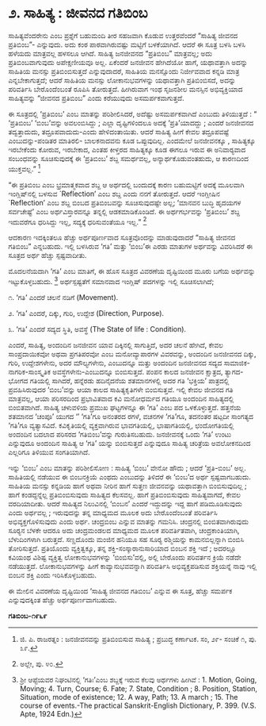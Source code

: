 # **೨. ಸಾಹಿತ್ಯ : ಜೀವನದ ಗತಿಬಿಂಬ**

ಸಾಹಿತ್ಯವೆಂದರೇನು ಎಂಬ ಪ್ರಶ್ನೆಗೆ ಬಹುಮಂದಿ ತೀರ ಸಹಜವಾಗಿ ಕೊಡುವ ಉತ್ತರವೆಂದರೆ “ಸಾಹಿತ್ಯ ಜೀವನದ ಪ್ರತಿಬಿಂಬ”- ಎನ್ನುವುದು. ಅದು ಕಂಠ ಪಾಠವಾಗಿರುವಷ್ಟು ಮಟ್ಟಿಗೆ ಬಳಕೆಯಾಗಿದೆ. ಆದರೆ ಈ ಸೂತ್ರ ಬಳಸಿ ಬಳಸಿ ಹಳೆಯದು ಮಾತ್ರವಲ್ಲ ಹಳಸಲೂ ಆಗಿದೆ. ಸಾಹಿತ್ಯ ಜನಜೀವನದ “ಪ್ರತಿಬಿಂಬ” ಮಾತ್ರವಲ್ಲ; ಅದು ಪ್ರತಿಬಿಂಬವಾಗುವುದು ಅಪೇಕ್ಷಣೀಯವೂ ಅಲ್ಲ. ಏಕೆಂದರೆ ಜನಜೀವನ ಹೇಗಿದೆಯೋ ಹಾಗೆ, ಯಥಾವತ್ತಾಗಿ ಅದನ್ನು ಸಾಹಿತಿಯ ಮನಸ್ಸು ಪ್ರತಿಬಿಂಬಿಸುತ್ತದೆ ಎನ್ನುವುದಾದರೆ, ಸಾಹಿತಿಯ ಮನಸ್ಸೊಂದು ನಿರ್ಜೀವವಾದ ಕನ್ನಡಿ ಮಾತ್ರ ಎನ್ನಬೇಕಾಗುತ್ತದೆ; ಆದರೆ ಸಾಹಿತಿಯ ಮನಸ್ಸು ಲೋಕಾನುಭವಗಳನ್ನು ಯಥಾವತ್ತಾಗಿ ಪ್ರತಿಬಿಂಬಿಸದೆ, ಅದನ್ನು ಪರಿವರ್ತಿಸಿ ಬೇರೊಂದೆಂಬಂತೆ ರೂಪಿಸಿ ತೋರುತ್ತದೆ. ಹೀಗಿರುವಾಗ ಇಂಥ ಸೃಜನಶೀಲ ಮನಸ್ಸಿನ ಅಭಿವ್ಯಕ್ತಿಯಾದ ಸಾಹಿತ್ಯವನ್ನು “ಜೀವನದ ಪ್ರತಿಬಿಂಬ” ಎಂದು ಕರೆಯುವುದು ಅಸಮರ್ಪಕವಾಗುತ್ತದೆ.

ಈ ಸೂತ್ರದಲ್ಲಿ ‘ಪ್ರತಿಬಿಂಬ’ ಎಂಬ ಮಾತನ್ನು ಪರಿಶೀಲಿಸಿದರೆ, ಅದೆಷ್ಟು ಅಸಮರ್ಪಕವಾಗಿದೆ ಎಂಬುದು ತಿಳಿಯುತ್ತದೆ : “ ‘ಪ್ರತಿಬಿಂಬ’ ‘ಬಿಂಬ’ವನ್ನು ಅವಲಂಬಿಸಿದ್ದು ; ಎಲ್ಲಾ ದೃಷ್ಟಿಗಳಿಂದಲೂ ಅದಕ್ಕೆ ‘ಪ್ರತಿ’ಯಾದದ್ದು ; ಎಂದರೆ ಜನಜೀವನದ ತದ್ವತ್ತಾದುದು, ತದ್ರೂಪವಾದುದು-ಎಂದು ಹೇಳಿದಂತಾಯಿತು. ಆದರೆ ಸಾಹಿತ್ಯ ಹೀಗೆ ಕೇವಲ ತದ್ರೂಪವಷ್ಟೆ ಎಂಬುದನ್ನು-ಪಂಡಿತರ ಮಾತಿರಲಿ- ಬಾಲಕನಾದವನು ಕೂಡ ಒಪ್ಪುವುದಿಲ್ಲ. ಎಂದಮೇಲೆ ಜನಜೀವನಕ್ಕೂ , ಸಾಹಿತ್ಯಕ್ಕೂ ಇರಬೇಕೆಂದು ಕೋರುವ, ಇರಬೇಕಾದ, ಎಂತಹ ಕೀಳ್ತರದ ಸಾಹಿತ್ಯಕ್ಕೂ ಕೂಡ ಈಗಲೂ ಇರುವ ಈ ಅನಿವಾರ‍್ಯವಾದ ಸಂಬಂಧವನ್ನು ಸೂಚಿಸುವುದಕ್ಕೆ ಈ ‘ಪ್ರತಿಬಿಂಬ’ ಶಬ್ದ ಸಮರ್ಥವಲ್ಲ, ಅನ್ಯಾರ್ಥಕೊಡುವಂತಹುದು, ಆ ಕಾರಣದಿಂದ ಯುಕ್ತವಲ್ಲ.” [^1]

“ಈ ಪ್ರತಿಬಿಂಬ ಎಂಬ ಭ್ರಮಾತ್ಮಕವಾದ ಶಬ್ದ ಆ ಅರ್ಥದಲ್ಲಿ ಬಂದುದಕ್ಕೆ ಕಾರಣ ಬಹುಮಟ್ಟಿಗೆ ಅದಕ್ಕೆ ಮೂಲವಾಗಿ ಇಂಗ್ಲಿಷ್‌ನಲ್ಲಿ ಬಳಸುವ \`Reflection’ ಎಂಬ ಶಬ್ದ ಎಂದು ನನಗೆ ತೋರುತ್ತದೆ. ಆದರೆ ಇಂಗ್ಲೀಷಿನ \`Reflection’ ಎಂಬ ಶಬ್ದ ಬಿಂಬದ ಪ್ರತಿಬಿಂಬವನ್ನು ಸೂಚಿಸುವುದಷ್ಟೇ ಅಲ್ಲ; ‘ಮಾನವನ ಬುದ್ಧಿ ಹೃದಯಗಳ ಸರ್ವಚೇಷ್ಟೆ’ ಎಂಬ ಅರ್ಥವಿಸ್ತಾರವನ್ನೂ ತನ್ನಲ್ಲಿ ಆಡಕಮಾಡಿಕೊಂಡಿದೆ. ಈ ಅರ್ಥಗರ್ಭವನ್ನು ‘ಪ್ರತಿಬಿಂಬ’ ಶಬ್ದ ಇದುವರೆಗೂ ಧರಿಸಿದ್ದು ಇಲ್ಲ, ಸದ್ಯಕ್ಕೆ ಧರಿಸುವಂತೆಯೂ ಇಲ್ಲ.” [^2]

ಆದಕಾರಣ ಇದಕ್ಕಿಂತಲೂ ಹೆಚ್ಚು ಅರ್ಥಪೂರ್ಣವಾದ ಸೂತ್ರವೊಂದನ್ನು ಮಾಡುವುದಾದರೆ “ಸಾಹಿತ್ಯ ಜೀವನದ ಗತಿಬಿಂಬ” ಎನ್ನಬಹುದು. ಇಲ್ಲಿ ಬಳಸಿರುವ ‘ಗತಿ’ ಮತ್ತು ‘ಬಿಂಬ’ಈ ಎರಡು ಮಾತುಗಳ ಅರ್ಥವನ್ನು ವಿವರಿಸಿದರೆ ಈ ಸೂತ್ರದ ಅರ್ಥ ಹೆಚ್ಚು ಸ್ಪಷ್ಟವಾದೀತು.

ಮೊದಲನೆಯದಾಗಿ ‘ಗತಿ’ ಎಂಬ ಮಾತಿಗೆ, ಈ ಹೊಸ ಸೂತ್ರದ ವಿವರಣೆಯ ದೃಷ್ಟಿಯಿಂದ ಮೂರು ಬಗೆಯ ಅರ್ಥವನ್ನು ಇಟ್ಟುಕೊಳ್ಳಬಹುದು. [^3] ಅರ್ಥಸ್ಪಷ್ಟತೆಗೆ ಸಮಾನವಾದ ಇಂಗ್ಲಿಷ್ ಪದಗಳನ್ನು ಇಲ್ಲಿ ಸೂಚಿಸಲಾಗಿದೆ;

೧. ‘ಗತಿ’ ಎಂದರೆ ಚಲನೆ ನಡಿಗೆ \(Movement\).

೨. ‘ಗತಿ’ ಎಂದರೆ, ದಿಕ್ಕು, ಗುರಿ, ಉದ್ದೇಶ \(Direction, Purpose\).

೩. ‘ಗತಿ’ ಎಂದರೆ ಸದ್ಯದ ಸ್ಥಿತಿ, ಅವಸ್ಥೆ \(The State of life : Condition\).

ಎಂದರೆ, ಸಾಹಿತ್ಯ, ಅಂದಂದಿನ ಜನಜೀವನ ಯಾವ ದಿಕ್ಕಿನಲ್ಲಿ ಸಾಗುತ್ತಿದೆ, ಅದರ ಚಲನೆ ಹೇಗಿದೆ, ಕೇವಲ ಸಾಂಪ್ರದಾಯಿಕವೋ ಅಥವಾ ಪ್ರಗತಿಪರವೋ ಎಂಬ ಮನೋವ್ಯಾಪಾರಗಳ ವಿವರವನ್ನು, ಅಂದಂದಿನ ಜನಜೀವನದ ದಿಕ್ಕು, ಗುರಿ, ಉದ್ದೇಶಗಳೇನು, ಅದರ ಮೌಲ್ಯಗಳೇನು, ಎಂಬುದನ್ನೂ ಮತ್ತು ಅಂದಂದಿನ ಜನಜೀವನದ ಸದ್ಯದ ಸಾಮಾಜಿಕ-ನಾಗರಿಕ-ಸಾಂಸ್ಕೃತಿಕ ಅವಸ್ಥೆಗಳೇನು-ಎಂಬುದನ್ನೂ ಬಿಂಬಿಸುತ್ತದೆ. ಪಂಪನ ಕಾಲದ ಜನಜೀವನ ಕ್ಷಾತ್ರದ, ತ್ಯಾಗದ-ಭೋಗದ ಗತಿಯಲ್ಲಿ ಸಾಗಿದರೆ, ಹನ್ನೆರಡು ಹದಿನೈದನೆಯ ಶತಮಾನಗಳಲ್ಲಿ ಅದರ ಗತಿ ‘ಭಕ್ತಿಯ’ ಪಾತ್ರದಲ್ಲಿ ಪ್ರವಹಿಸಿರುವುದರ ‘ಬಿಂಬ’ವನ್ನು ಆಯಾ ಕಾಲದ ಸಾಹಿತ್ಯಕೃತಿಗಳೇ ಬಿಂಬಿಸುತ್ತವೆ. ಇಲ್ಲಿ ಕೇವಲ ಜೀವನದ ಗತಿ ಮಾತ್ರವಲ್ಲ, ಆಯಾ ಪರಿಸರದಿಂದ ಪ್ರಭಾವಿತವಾದ ಕವಿ ಮನೋಧರ್ಮದ ಗತಿಯೂ ಅಂದಂದಿನ ಸಾಹಿತ್ಯದಲ್ಲಿ ಬಿಂಬಿತವಾಗಿದೆ. ಸಾಹಿತ್ಯ ಚಳುವಳಿಯ ಪ್ರಮುಖ ಘಟ್ಟಗಳನ್ನೂ ಈ ‘ಗತಿ’ ಎಂಬ ಪದ ಒಳಕೊಳ್ಳುತ್ತದೆ. ಹತ್ತನೆಯ ಶತಮಾನದ ‘ಚಂಪೂ’ ಯುಗದ ‘’ ‘ಗತಿ’ಗೂ ಅನಂತರದ ರಗಳೆ, ವಚನಗಳ ‘ಗತಿ’ಗೂ, ತದನಂತರ ಷಟ್ಪದೀ ಸಾಂಗತ್ಯದ ‘ಗತಿ’ಗೂ ವ್ಯತ್ಯಾಸವಿದೆ. ಕವಿಕೃತಿಯಲ್ಲಿ ವ್ಯಕ್ತವಾಗಿರುವ ಭಾವಗತಿಯಲ್ಲಿ, ಭಾಷಾಗತಿಯಲ್ಲಿ, ಛಂದೋಗತಿಯಲ್ಲಿ ಅಂದಂದಿನ ಬದಲಾದ ಪರಿಸರದ ‘ಗತಿಬಿಂಬ’ವನ್ನು ಗುರುತಿಸಬಹುದು. ಜನಜೀವನಕ್ಕೆ ಒಂದು ‘ಗತಿ’ ಉಂಟು ಎನ್ನುವುದೂ ಅಂದಂದಿನ ಸಾಹಿತ್ಯ ಆ ‘ಗತಿ’ ಯನ್ನು ಬಿಂಬಿಸುತ್ತದೆ ಎನ್ನುವುದೂ ಸಾಹಿತ್ಯ ಚರಿತ್ರೆಯ ಅವಲೋಕನದಿಂದ ಎಲ್ಲರಿಗೂ ತಿಳಿಯುವ ಸಂಗತಿಯಾಗಿದೆ.

ಇನ್ನು ‘ಬಿಂಬ’ ಎಂಬ ಮಾತನ್ನು ಪರಿಶೀಲಿಸೋಣ : ಸಾಹಿತ್ಯ ‘ಬಿಂಬ’ ವೇನೋ ಹೌದು ; ಆದರೆ ‘ಪ್ರತಿ-ಬಿಂಬ’ ಅಲ್ಲ. ಸಾಹಿತಿಯಲ್ಲಿ ನಡೆಯುವ ಈ ಬಿಂಬನಕ್ರಿಯೆ ಎಂಥದು ಎಂಬುದನ್ನು ತಿಳಿದರೆ ಈ ‘ಬಿಂಬ’ದ ಅರ್ಥ ಸ್ಪಷ್ಟವಾಗಬಹುದು. ಸಾಹಿತಿಯ ಮನಸ್ಸು ಕನ್ನಡಿಯ ಹಾಗೆ ಅಥವಾ ನೀರಿನ ಹಾಗೆ ಸುತ್ತಣ ಜೀವನವನ್ನು ಯಥಾವತ್ತಾಗಿ ಬಿಂಬಿಸುವುದಿಲ್ಲ ; ಹಾಗೆ ಕಂಡದ್ದನ್ನೆಲ್ಲ ಪ್ರತಿಬಿಂಬಿಸುವುದು ಸಾಹಿತ್ಯದ ಕೆಲಸವಲ್ಲ. ಹಾಗೆ ಪ್ರತಿಬಿಂಬಿಸುವುದು ಸಾಹಿತ್ಯವಾಗದೆ, ಕೇವಲ ವರದಿಯಾದೀತು. ಆದರೆ ಸಾಹಿತ್ಯದ ನಿಲುವಿನಲ್ಲಿ ‘ಬಿಂಬನ’ ಎಂದರೆ ಇದ್ದುದನ್ನು ಇದ್ದ ಹಾಗೆ ಪಡಿಮೂಡಿಸುವುದು ಎಂದು ಅರ್ಥವಲ್ಲ ; ಇರುವುದನ್ನು ತನ್ನ ಮಾಧ್ಯಮದ ಮೂಲಕ ಅದು ಬೇರೊಂದೆಂಬಂತೆ ಪರಿವರ್ತಿಸಿ ಅಭಿವ್ಯಕ್ತಗೊಳಿಸುವುದು ಎಂದು ಅರ್ಥ. ಚಂದ್ರಬಿಂಬ ಎನ್ನುವ ಮಾತನ್ನು ಗಮನಿಸಿ. ಚಂದ್ರನಲ್ಲಿ ಬಿಂಬಿತವಾಗಿರುವುದು ಸೂರ‍್ಯನ ಬೆಳಕೇ ಆದರೂ ಅದು ಚಂದ್ರಮಂಡಲದ ಮಾಧ್ಯಮದ ಮೂಲಕ ಪರಿವರ್ತಿತವಾಗಿ, ಚಂದ್ರಕಾಂತಿಯಾಗಿ, ಬೆಳುದಿಂಗಳಾಗಿ ಬರುತ್ತದೆ. ಸಣ್ಣದೊಂದು ಮಂಜಿನ ಹನಿಯೂ ಸಹ ಸೂರ‍್ಯ ರಶ್ಮಿಯನ್ನು ಕಾಮನಬಿಲ್ಲನ್ನಾಗಿ ಬಿಂಬಿಸಿ ತೋರಿಸುತ್ತದೆ. ಪ್ರತಿಯೊಂದು ವ್ಯಕ್ತಿತ್ವಕ್ಕೂ, ತನ್ನ ಶಕ್ತಿ-ಸಂಸ್ಕಾರಾನುಸಾರಿಯಾದ ಬಿಂಬನ ಶಕ್ತಿ ಇದೆ ; ಅದರಲ್ಲೂ ಕವಿಯಂಥ ವಿಶಿಷ್ಟ ವ್ಯಕ್ತಿತ್ವ ಲೋಕಾನುಭವಗಳನ್ನು ‘ಬಿಂಬಿಸು’ವಲ್ಲಿ, ಅಲ್ಲಿ ಬೇರೊಂದು ಪರಿವರ್ತನ ಕ್ರಿಯೆ ನಡೆದೇ ನಡೆಯುತ್ತದೆ. ಲೋಕಾನುಭವಗಳನ್ನು ಹೀಗೆ ಕಾವ್ಯಾನುಭವವನ್ನಾಗಿ ಪರಿವರ್ತಿಸಿ ಅಭಿವ್ಯಕ್ತಪಡಿಸುವ ಶಕ್ತಿಯನ್ನೆ ನಾವು ಇಲ್ಲಿ ಬಿಂಬನ ಶಕ್ತಿ ಎಂದು ಇರಿಸಿಕೊಳ್ಳಬಹುದು.

ಈ ಮೇಲಿನ ವಿವರಣೆಯ ದೃಷ್ಟಿಯಿಂದ ‘ಸಾಹಿತ್ಯ ಜೀವನದ ಗತಿಬಿಂಬ’ ಎನ್ನುವ ಈ ಸೂತ್ರ, ಹೆಚ್ಚು ಸಮರ್ಪಕ ಎನ್ನುವುದಕ್ಕಿಂತ ಹೆಚ್ಚು ಅರ್ಥಪೂರ್ಣವಾಗಬಹುದು.

**ಗತಿಬಿಂಬ-೧೯೬೯**



[^1]: ಜಿ. ಪಿ. ರಾಜರತ್ನಂ : ಜನಜೀವನವನ್ನು ಪ್ರತಿಬಿಂಬಿಸುವ ಸಾಹಿತ್ಯ ; ಪ್ರಬುದ್ಧ ಕರ್ಣಾಟಕ. ಸಂ, ೨೯- ಸಂಚಿಕೆ ೧, ಪು. ೩೯.

[^2]: ಅಲ್ಲೇ, ಪು. ೪೦.

[^3]: ಶ್ರೀ ಆಪ್ಟೆಯವರ ನಿಘಂಟಿನಲ್ಲಿ ‘ಗತಿಃ’ಎಂಬ ಶಬ್ದಕ್ಕೆ ಇರುವ ಕೆಲವು ಅರ್ಥಗಳು ಹೀಗಿವೆ : 1. Motion, Going, Moving; 4. Turn, Course; 6. Fate; 7. State, Condition ; 8. Position, Station, Situation, mode of existence; 12. A way, Path; 13. A march ; 15. The course of events.-The practical Sanskrit-English Dictionary, P. 399. \(V.S. Apte, 1924 Edn.\)

